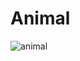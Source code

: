 # Animal
![animal](https://user-images.githubusercontent.com/61005674/110302226-98c61700-802b-11eb-91b1-555b8e46ba88.gif)
